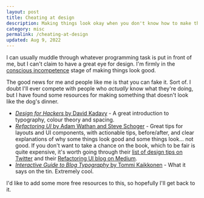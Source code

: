```yaml
---
layout: post
title: Cheating at design
description: Making things look okay when you don't know how to make things look okay.
category: misc
permalink: /cheating-at-design
updated: Aug 9, 2022
---
```


I can usually muddle through whatever programming task is put in front of me, but I can't claim to have a great eye for design. I'm firmly in the [conscious incompetence](https://en.wikipedia.org/wiki/Four_stages_of_competence) stage of making things look good.

The good news for me and people like me is that you can fake it. Sort of. I doubt I'll ever compete with people who _actually_ know what they're doing, but I have found some resources for making something that doesn't look like the dog's dinner.

- [_Design for Hackers_ by David Kadavy](https://www.goodreads.com/en/book/show/11457105-design-for-hackers) - A great introduction to typography, colour theory and spacing.
- [_Refactoring UI_ by Adam Wathan and Steve Schoger](https://www.refactoringui.com/) - Great tips for layouts and UI components, with actionable tips, before/after, and clear explanations of why some things look good and some things look... not good. If you don't want to take a chance on the book, which to be fair is quite expensive, it's worth going through their [list of design tips on Twitter](https://twitter.com/i/events/994601867987619840) and their [Refactoring UI blog on Medium](https://medium.com/@refactoringui).
- [_Interactive Guide to Blog Typography_ by Tommi Kaikkonen](http://www.kaikkonendesign.fi.s3-website-eu-west-1.amazonaws.com/typography/#section/1) - What it says on the tin. Extremely cool.

I'd like to add some more free resources to this, so hopefully I'll get back to it.
